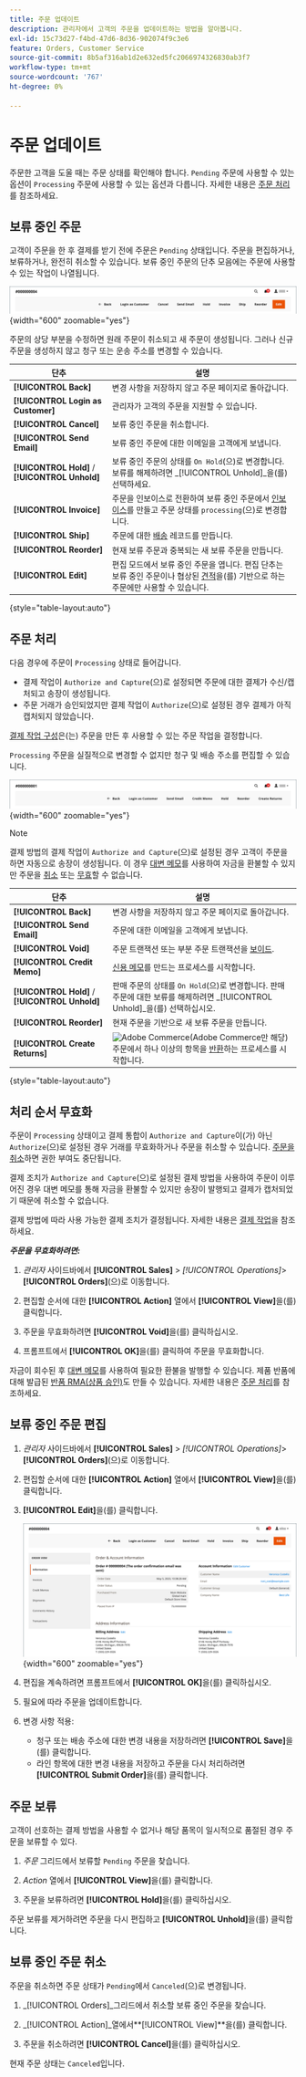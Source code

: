 ```yaml
---
title: 주문 업데이트
description: 관리자에서 고객의 주문을 업데이트하는 방법을 알아봅니다.
exl-id: 15c73d27-f4bd-47d6-8d36-902074f9c3e6
feature: Orders, Customer Service
source-git-commit: 8b5af316ab1d2e632ed5fc2066974326830ab3f7
workflow-type: tm+mt
source-wordcount: '767'
ht-degree: 0%

---
```


# 주문 업데이트

주문한 고객을 도울 때는 주문 상태를 확인해야 합니다. `Pending` 주문에 사용할 수 있는 옵션이 `Processing` 주문에 사용할 수 있는 옵션과 다릅니다. 자세한 내용은 [주문 처리](order-processing.md)를 참조하세요.

## 보류 중인 주문

고객이 주문을 한 후 결제를 받기 전에 주문은 `Pending` 상태입니다. 주문을 편집하거나, 보류하거나, 완전히 취소할 수 있습니다. 보류 중인 주문의 단추 모음에는 주문에 사용할 수 있는 작업이 나열됩니다.

![보류 중인 주문 옵션](./assets/order-button-bar-pending.png){width="600" zoomable="yes"}

주문의 상당 부분을 수정하면 원래 주문이 취소되고 새 주문이 생성됩니다. 그러나 신규 주문을 생성하지 않고 청구 또는 운송 주소를 변경할 수 있습니다.

| 단추 | 설명 |
|--- |--- |
| **[!UICONTROL Back]** | 변경 사항을 저장하지 않고 주문 페이지로 돌아갑니다. |
| **[!UICONTROL Login as Customer]** | 관리자가 고객의 주문을 지원할 수 있습니다. |
| **[!UICONTROL Cancel]** | 보류 중인 주문을 취소합니다. |
| **[!UICONTROL Send Email]** | 보류 중인 주문에 대한 이메일을 고객에게 보냅니다. |
| **[!UICONTROL Hold]** / **[!UICONTROL Unhold]** | 보류 중인 주문의 상태를 `On Hold`(으)로 변경합니다. 보류를 해제하려면 _[!UICONTROL Unhold]_을(를) 선택하세요. |
| **[!UICONTROL Invoice]** | 주문을 인보이스로 전환하여 보류 중인 주문에서 [인보이스](invoices.md#create-an-invoice)를 만들고 주문 상태를 `processing`(으)로 변경합니다. |
| **[!UICONTROL Ship]** | 주문에 대한 [배송](shipments.md#create-a-shipment) 레코드를 만듭니다. |
| **[!UICONTROL Reorder]** | 현재 보류 주문과 중복되는 새 보류 주문을 만듭니다. |
| **[!UICONTROL Edit]** | 편집 모드에서 보류 중인 주문을 엽니다. 편집 단추는 보류 중인 주문이나 협상된 [견적](../b2b/quotes.md)을(를) 기반으로 하는 주문에만 사용할 수 있습니다. |

{style="table-layout:auto"}

## 주문 처리

다음 경우에 주문이 `Processing` 상태로 들어갑니다.

* 결제 작업이 `Authorize and Capture`(으)로 설정되면 주문에 대한 결제가 수신/캡처되고 송장이 생성됩니다.
* 주문 거래가 승인되었지만 결제 작업이 `Authorize`(으)로 설정된 경우 결제가 아직 캡처되지 않았습니다.

[결제 작업 구성](../configuration-reference/sales/payment-methods.md#payment-actions)은(는) 주문을 만든 후 사용할 수 있는 주문 작업을 결정합니다.

`Processing` 주문을 실질적으로 변경할 수 없지만 청구 및 배송 주소를 편집할 수 있습니다.

![처리 순서 옵션](./assets/order-button-bar-processing.png){width="600" zoomable="yes"}

>[!NOTE]
>
>결제 방법의 결제 작업이 `Authorize and Capture`(으)로 설정된 경우 고객이 주문을 하면 자동으로 송장이 생성됩니다. 이 경우 [대변 메모](credit-memo-create.md)를 사용하여 자금을 환불할 수 있지만 주문을 [취소](#cancel-a-pending-order) 또는 [무효](#void-a-processing-order)할 수 없습니다.

| 단추 | 설명 |
|--- |--- |
| **[!UICONTROL Back]** | 변경 사항을 저장하지 않고 주문 페이지로 돌아갑니다. |
| **[!UICONTROL Send Email]** | 주문에 대한 이메일을 고객에게 보냅니다. |
| **[!UICONTROL Void]** | 주문 트랜잭션 또는 부분 주문 트랜잭션을 [보이드](#void-a-processing-order). |
| **[!UICONTROL Credit Memo]** | [신용 메모](credit-memo-create.md)를 만드는 프로세스를 시작합니다. |
| **[!UICONTROL Hold]** / **[!UICONTROL Unhold]** | 판매 주문의 상태를 `On Hold`(으)로 변경합니다. 판매 주문에 대한 보류를 해제하려면 _[!UICONTROL Unhold]_을(를) 선택하십시오. |
| **[!UICONTROL Reorder]** | 현재 주문을 기반으로 새 보류 주문을 만듭니다. |
| **[!UICONTROL Create Returns]** | ![Adobe Commerce](../assets/adobe-logo.svg)(Adobe Commerce만 해당) 주문에서 하나 이상의 항목을 [반환](returns.md)하는 프로세스를 시작합니다. |

{style="table-layout:auto"}

## 처리 순서 무효화

주문이 `Processing` 상태이고 결제 통합이 `Authorize and Capture`이(가) 아닌 `Authorize`(으)로 설정된 경우 거래를 무효화하거나 주문을 취소할 수 있습니다. [주문을 취소](#cancel-a-pending-order)하면 권한 부여도 중단됩니다.

결제 조치가 `Authorize and Capture`(으)로 설정된 결제 방법을 사용하여 주문이 이루어진 경우 대변 메모를 통해 자금을 환불할 수 있지만 송장이 발행되고 결제가 캡처되었기 때문에 취소할 수 없습니다.

결제 방법에 따라 사용 가능한 결제 조치가 결정됩니다. 자세한 내용은 [결제 작업](../configuration-reference/sales/payment-methods.md#payment-actions)을 참조하세요.

**_주문을 무효화하려면:_**

1. _관리자_ 사이드바에서 **[!UICONTROL Sales]** > _[!UICONTROL Operations]_>**[!UICONTROL Orders]**(으)로 이동합니다.

1. 편집할 순서에 대한 **[!UICONTROL Action]** 열에서 **[!UICONTROL View]**&#x200B;을(를) 클릭합니다.

1. 주문을 무효화하려면 **[!UICONTROL Void]**&#x200B;을(를) 클릭하십시오.

1. 프롬프트에서 **[!UICONTROL OK]**&#x200B;을(를) 클릭하여 주문을 무효화합니다.

자금이 회수된 후 [대변 메모](credit-memo-create.md)를 사용하여 필요한 환불을 발행할 수 있습니다. 제품 반품에 대해 발급된 [반품 RMA(상품 승인)](returns.md)도 만들 수 있습니다. 자세한 내용은 [주문 처리](order-processing.md)를 참조하세요.

## 보류 중인 주문 편집

1. _관리자_ 사이드바에서 **[!UICONTROL Sales]** > _[!UICONTROL Operations]_>**[!UICONTROL Orders]**(으)로 이동합니다.

1. 편집할 순서에 대한 **[!UICONTROL Action]** 열에서 **[!UICONTROL View]**&#x200B;을(를) 클릭합니다.

1. **[!UICONTROL Edit]**&#x200B;을(를) 클릭합니다.

   ![순서 편집](./assets/order-edit.png){width="600" zoomable="yes"}

1. 편집을 계속하려면 프롬프트에서 **[!UICONTROL OK]**&#x200B;을(를) 클릭하십시오.

1. 필요에 따라 주문을 업데이트합니다.

1. 변경 사항 적용:
   * 청구 또는 배송 주소에 대한 변경 내용을 저장하려면 **[!UICONTROL Save]**&#x200B;을(를) 클릭합니다.
   * 라인 항목에 대한 변경 내용을 저장하고 주문을 다시 처리하려면 **[!UICONTROL Submit Order]**&#x200B;을(를) 클릭합니다.

## 주문 보류

고객이 선호하는 결제 방법을 사용할 수 없거나 해당 품목이 일시적으로 품절된 경우 주문을 보류할 수 있다.

1. _주문_ 그리드에서 보류할 `Pending` 주문을 찾습니다.

1. _Action_ 열에서 **[!UICONTROL View]**&#x200B;을(를) 클릭합니다.

1. 주문을 보류하려면 **[!UICONTROL Hold]**&#x200B;을(를) 클릭하십시오.

주문 보류를 제거하려면 주문을 다시 편집하고 **[!UICONTROL Unhold]**&#x200B;을(를) 클릭합니다.

## 보류 중인 주문 취소

주문을 취소하면 주문 상태가 `Pending`에서 `Canceled`(으)로 변경됩니다.

1. _[!UICONTROL Orders]_그리드에서 취소할 보류 중인 주문을 찾습니다.

1. _[!UICONTROL Action]_열에서&#x200B;**[!UICONTROL View]**을(를) 클릭합니다.

1. 주문을 취소하려면 **[!UICONTROL Cancel]**&#x200B;을(를) 클릭하십시오.

현재 주문 상태는 `Canceled`입니다.
